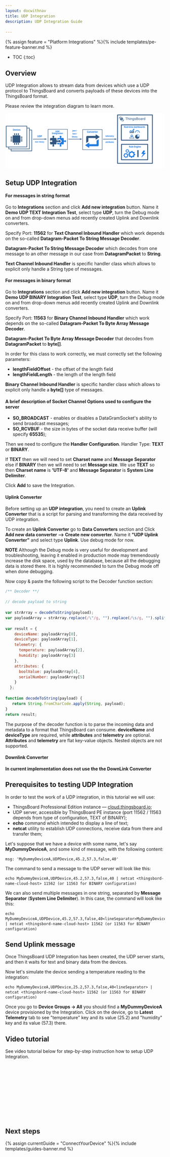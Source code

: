 ```yaml
---
layout: docwithnav
title: UDP Integration
description: UDP Integration Guide 

---
```


{% assign feature = "Platform Integrations" %}{% include templates/pe-feature-banner.md %}

* TOC
{:toc}

## Overview

UDP Integration allows to stream data from devices which use a UDP protocol to ThingsBoard and converts payloads of these devices into the ThingsBoard format.

Please review the integration diagram to learn more.

![image](/images/user-guide/integrations/udp-integration.svg)

## Setup UDP Integration


#### For messages in string format

Go to **Integrations** section and click **Add new integration** button.
Name it **Demo UDP TEXT Integration Test**, select type **UDP**, turn the Debug mode on and from drop-down menus add recently created Uplink and Downlink converters.

Specify Port: **11562** for **Text Channel Inbound Handler** which work depends on the so-called **Datagram-Packet To String Message Decoder**.

**Datagram-Packet To String Message Decoder** which decodes from one message to an other message in our case from **DatagramPacket** to **String**.<br>

**Text Channel Inbound Handler** is specific handler class which allows to explicit only handle a String type of messages.<br>

#### For messages in binary format

Go to **Integrations** section and click **Add new integration** button.
Name it **Demo UDP BINARY Integration Test**, select type **UDP**, turn the Debug mode on and from drop-down menus add recently created Uplink and Downlink converters.

Specify Port: **11563** for **Binary Channel Inbound Handler** which work depends on the so-called **Datagram-Packet To Byte Array Message Decoder**.

**Datagram-Packet To Byte Array Message Decoder** that decodes from **DatagramPacket** to **byte[]**.<br>

In order for this class to work correctly, we must correctly set the following parameters:
- **lengthFieldOffset** - the offset of the length field
- **lengthFieldLength** - the length of the length field

**Binary Channel Inbound Handler** is specific handler class which allows to explicit only handle a **byte[]** type of messages.<br>

#### A brief description of Socket Channel Options used to configure the server
- **SO_BROADCAST** - enables or disables a DataGramSocket's ability to send broadcast messages;
- **SO_RCVBUF** - the size in bytes of the socket data receive buffer (will specify **65535**);

Then we need to configure the **Handler Configuration**.
Handler Type: **TEXT** or **BINARY**.

If **TEXT** then we will need to set **Charset name** and **Message Separator**
else if **BINARY** then we will need to set **Message size**.
We use **TEXT** so then **Charset name** is **'UTF-8'** and **Message Separator** is **System Line Delimiter**.

Click **Add** to save the Integration.

#### Uplink Converter

Before setting up an **UDP integration**, you need to create an **Uplink Converter** that is a script for parsing and transforming the data received by UDP integration.

To create an **Uplink Converter** go to **Data Converters** section and Click **Add new data converter —> Create new converter**.
Name it **"UDP Uplink Converter"** and select type **Uplink**. Use debug mode for now.

**NOTE** Although the Debug mode is very useful for development and troubleshooting, leaving it enabled in production mode may tremendously increase the disk space, used by the database, because all the debugging data is stored there. It is highly recommended to turn the Debug mode off when done debugging. 

Now copy & paste the following script to the Decoder function section:

```javascript
/** Decoder **/

// decode payload to string

var strArray = decodeToString(payload);
var payloadArray = strArray.replace(/\"/g, "").replace(/\s/g, "").split(',');

var result = {
    deviceName: payloadArray[0],
    deviceType: payloadArray[1],
    telemetry: {
      temperature: payloadArray[2],
      humidity: payloadArray[3]
    },
    attributes: {
      boolValue: payloadArray[4],
      serialNumber: payloadArray[5]
    }
  };

function decodeToString(payload) {
   return String.fromCharCode.apply(String, payload);
}
return result;

``` 

The purpose of the decoder function is to parse the incoming data and metadata to a format that ThingsBoard can consume. 
**deviceName** and **deviceType** are required, while **attributes** and **telemetry** are optional.
**Attributes** and **telemetry** are flat key-value objects. Nested objects are not supported.

#### Downlink Converter

**In current implementation does not use the the DownLink Converter**

## Prerequisites to testing **UDP Integration**

In order to test the work of a UDP integration, in this tutorial we will use:

 - ThingsBoard Professional Edition instance — [cloud.thingsboard.io](https://cloud.thingsboard.io);
 - UDP server, accessible by ThingsBoard PE instance (port 11562 / 11563 depends from type of configuration, TEXT of BINARY);
 - **echo** command which intended to display a line of text;   
 - **netcat** utility to establish UDP connections, receive data from there and transfer them;    

Let's suppose that we have a device with some name, let's say **MyDummyDeviceA**, and some kind of message, with the following content:

```shell
msg: 'MyDummyDeviceA,UDPDevice,45.2,57.3,false,40'
```

The command to send a message to the UDP server will look like this:

```shell
echo MyDummyDeviceA,UDPDevice,45.2,57.3,false,40 | netcat <thingsbord-name-cloud-host> 11562 (or 11563 for BINARY configuration)
```

We can also send multiple messages in one string, separated by **Message Separator** (**System Line Delimiter**).
In this case, the command will look like this:

```shell
echo MyDummyDeviceA,UDPDevice,45.2,57.3,false,40<lineSeparator>MyDummyDeviceB,UDPDevice,39.2,81.2,true,39 | netcat <thingsbord-name-cloud-host> 11562 (or 11563 for BINARY configuration)
```

## Send Uplink message

Once ThingsBoard UDP Integration has been created, the UDP server starts, and then it waits for text and binary data from the devices.

Now let's simulate the device sending a temperature reading to the integration:

```shell
echo MyDummyDeviceA,UDPDevice,25.2,57.3,false,40<lineSeparator> | netcat <thingsbord-name-cloud-host> 11562 (or 11563 for BINARY configuration)
```

Once you go to **Device Groups -> All** you should find a **MyDummyDeviceA** device provisioned by the Integration.
Click on the device, go to **Latest Telemetry** tab to see "temperature" key and its value (25.2) and "humidity" key and its value (57.3) there.

## Video tutorial
 
See video tutorial below for step-by-step instruction how to setup UDP Integration.

<br/>
<div id="video">  
 <div id="video_wrapper">
     <iframe src="" frameborder="0" allowfullscreen></iframe>
 </div>
</div> 

## Next steps

{% assign currentGuide = "ConnectYourDevice" %}{% include templates/guides-banner.md %}